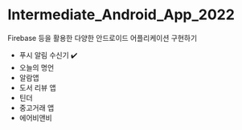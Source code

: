 # Intermediate_Android_App_2022
Firebase 등을 활용한 다양한 안드로이드 어플리케이션 구현하기
- 푸시 알림 수신기 ✔️
- 오늘의 명언
- 알람앱
- 도서 리뷰 앱
- 틴더
- 중고거래 앱
- 에어비앤비
